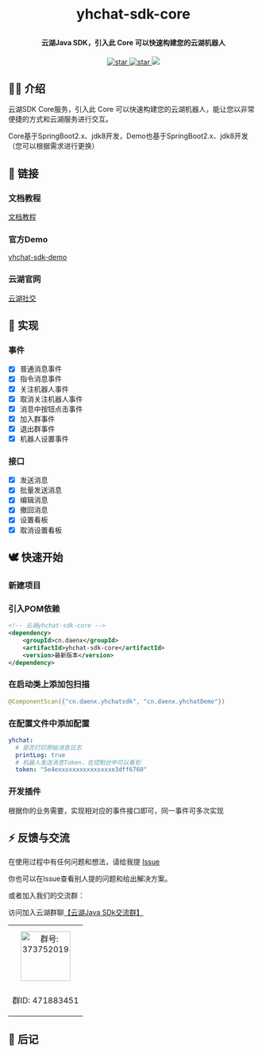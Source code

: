 <h1 align="center" style="margin: 30px 0 30px; font-weight: bold;">yhchat-sdk-core</h1>
<h4 align="center">云湖Java SDK，引入此 Core 可以快速构建您的云湖机器人</h4>
<p align="center">
<a href='https://gitee.com/daenmax/yhchat-sdk-core/stargazers'>
<img src='https://gitee.com/daenmax/yhchat-sdk-core/badge/star.svg?theme=dark' alt='star'>
</a>
<a href='https://github.com/daenmax/yhchat-sdk-core'>
<img src='https://img.shields.io/github/stars/daenmax/yhchat-sdk-core.svg?style=social&label=Stars' alt='star'>
</a>
<a href="https://github.com/daenmax/yhchat-sdk-core">
<img src="https://img.shields.io/badge/version-v1.0.3-brightgreen.svg">
</a>
</p>

## 🐻‍❄️ 介绍

云湖SDK Core服务，引入此 Core 可以快速构建您的云湖机器人，能让您以非常便捷的方式和云湖服务进行交互。

Core基于SpringBoot2.x、jdk8开发，Demo也基于SpringBoot2.x、jdk8开发（您可以根据需求进行更换）

## 🦊 链接

### 文档教程

[文档教程](https://gitee.com/daenmax/yhchat-sdk-core/wikis)

### 官方Demo

[yhchat-sdk-demo](https://gitee.com/daenmax/yhchat-sdk-demo)

### 云湖官网

[云湖社交](https://www.yhchat.com/)

## 🦄 实现

### 事件

- [x] 普通消息事件
- [x] 指令消息事件
- [x] 关注机器人事件
- [x] 取消关注机器人事件
- [x] 消息中按钮点击事件
- [x] 加入群事件
- [x] 退出群事件
- [x] 机器人设置事件

### 接口

- [x] 发送消息
- [x] 批量发送消息
- [x] 编辑消息
- [x] 撤回消息
- [x] 设置看板
- [x] 取消设置看板

## 🕊️ 快速开始

### 新建项目

### 引入POM依赖

```xml
<!-- 云湖yhchat-sdk-core -->
<dependency>
    <groupId>cn.daenx</groupId>
    <artifactId>yhchat-sdk-core</artifactId>
    <version>最新版本</version>
</dependency>
```

### 在启动类上添加包扫描

```java
@ComponentScan({"cn.daenx.yhchatsdk", "cn.daenx.yhchatDemo"})
```

### 在配置文件中添加配置

```yml
yhchat:
  # 是否打印原始消息日志
  printLog: true
  # 机器人发送消息Token，在控制台中可以看到
  token: "5e4exxxxxxxxxxxxxxxe3dff6760"
```

### 开发插件

根据你的业务需要，实现相对应的事件接口即可，同一事件可多次实现

## ⚡ 反馈与交流

在使用过程中有任何问题和想法，请给我提 [Issue](https://gitee.com/daenmax/yhchat-sdk-core/issues)

你也可以在Issue查看别人提的问题和给出解决方案。

或者加入我们的交流群：

访问加入云湖群聊[【云湖Java SDk交流群】](https://yhfx.jwznb.com/share?key=Y9EOkHcu5KYP&ts=1686711472)


<table>
  <tbody>
    <tr>
      <td align="center" valign="middle">
        <img src="https://img.cdn.apipost.cn/client/user/0/avatar/748dd95d0520f728a75156a010ed837864892dfded51b.png" alt="群号: 373752019" style="width:100px;margin: 10px;">
        <p>群ID: 471883451</p>
      </td>
    </tr>
  </tbody>
</table>

## 🐽 后记

